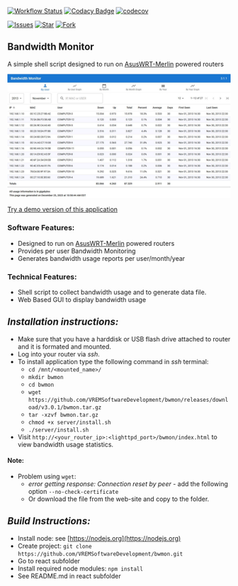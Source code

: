 [![Workflow Status](https://github.com/VREMSoftwareDevelopment/bwmon/workflows/TestsWithCoverage/badge.svg)](https://github.com/VREMSoftwareDevelopment/bwmon/actions?query=workflow%3A%22TestsWithCoverage%22)
[![Codacy Badge](https://api.codacy.com/project/badge/Grade/4bc1d97a37564d63acf4e9e02dd06615)](https://app.codacy.com/gh/VREMSoftwareDevelopment/bwmon?utm_source=github.com&utm_medium=referral&utm_content=VREMSoftwareDevelopment/bwmon&utm_campaign=Badge_Grade)
[![codecov](https://codecov.io/gh/VREMSoftwareDevelopment/bwmon/branch/master/graph/badge.svg?token=qoDvVAvNaw)](https://codecov.io/gh/VREMSoftwareDevelopment/bwmon)

[![Issues](https://img.shields.io/github/issues/VREMSoftwareDevelopment/bwmon.svg)](https://github.com/VREMSoftwareDevelopment/bwmon/issues)
[![Star](https://img.shields.io/github/stars/VREMSoftwareDevelopment/bwmon.svg)](https://github.com/VREMSoftwareDevelopment/bwmon/stargazers)
[![Fork](https://img.shields.io/github/forks/VREMSoftwareDevelopment/bwmon.svg)](https://github.com/VREMSoftwareDevelopment/bwmon/network)

## Bandwidth Monitor

A simple shell script designed to run on [AsusWRT-Merlin](https://www.asuswrt-merlin.net/) powered routers

![Sample Usage by User Screenshot](https://github.com/VREMSoftwareDevelopment/bwmon/raw/master/screenshots/UsageByUserData.jpg "Sample Usage by User Screenshot")

[Try a demo version of this application](https://vremsoftwaredevelopment.github.io/bwmon)

### Software Features:

- Designed to run on [AsusWRT-Merlin](https://asuswrt.lostrealm.ca) powered routers
- Provides per user Bandwidth Monitoring
- Generates bandwidth usage reports per user/month/year

### Technical Features:

- Shell script to collect bandwidth usage and to generate data file.
- Web Based GUI to display bandwidth usage

## _Installation instructions:_

- Make sure that you have a harddisk or USB flash drive attached to router and it is formated and mounted.
- Log into your router via _ssh_.
- To install application type the following command in _ssh_ terminal:
  - `cd /mnt/<mounted_name>/`
  - `mkdir bwmon`
  - `cd bwmon`
  - `wget https://github.com/VREMSoftwareDevelopment/bwmon/releases/download/v3.0.1/bwmon.tar.gz`
  - `tar -xzvf bwmon.tar.gz`
  - `chmod +x server/install.sh`
  - `./server/install.sh`
- Visit `http://<your_router_ip>:<lighttpd_port>/bwmon/index.html` to view bandwidth usage statistics.

#### Note:

- Problem using `wget`:
  - _error getting response: Connection reset by peer_ - add the following option `--no-check-certificate`
  - Or download the file from the web-site and copy to the folder.

## _Build Instructions:_

- Install node: see [https://nodejs.org](https://nodejs.org)
- Create project: `git clone https://github.com/VREMSoftwareDevelopment/bwmon.git`
- Go to react subfolder
- Install required node modules: `npm install`
- See README.md in react subfolder

